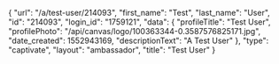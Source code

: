 {
    "url": "\/a\/test-user\/214093",
    "first_name": "Test",
    "last_name": "User",
    "id": "214093",
    "login_id": "1759121",
    "data": {
        "profileTitle": "Test User",
        "profilePhoto": "\/api\/canvas\/logo\/100363344-0.3587576825171.jpg",
        "date_created": 1552943169,
        "descriptionText": "A Test User"
    },
    "type": "captivate",
    "layout": "ambassador",
    "title": "Test User"
}
